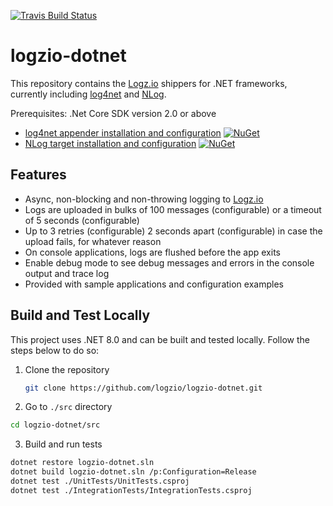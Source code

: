 [![Travis Build Status](https://travis-ci.org/logzio/logzio-dotnet.svg?branch=master)](https://travis-ci.org/logzio/logzio-dotnet)

# logzio-dotnet

This repository contains the [Logz.io](http://www.logz.io) shippers for .NET frameworks, currently including [log4net](https://logging.apache.org/log4net/) and [NLog](http://nlog-project.org/).

Prerequisites:
.Net Core SDK version 2.0 or above

- [log4net appender installation and configuration](docs/log4net.md)  [![NuGet](https://img.shields.io/nuget/v/Logzio.DotNet.Log4net.svg)](https://www.nuget.org/packages/Logzio.DotNet.Log4net)
- [NLog target installation and configuration](docs/nlog.md) [![NuGet](https://img.shields.io/nuget/v/Logzio.DotNet.NLog.svg)](https://www.nuget.org/packages/Logzio.DotNet.NLog)

## Features
- Async, non-blocking and non-throwing logging to [Logz.io](http://www.logz.io)
- Logs are uploaded in bulks of 100 messages (configurable) or a timeout of 5 seconds (configurable)
- Up to 3 retries (configurable) 2 seconds apart (configurable) in case the upload fails, for whatever reason
- On console applications, logs are flushed before the app exits
- Enable debug mode to see debug messages and errors in the console output and trace log
- Provided with sample applications and configuration examples

## Build and Test Locally

This project uses .NET 8.0 and can be built and tested locally. Follow the steps below to do so:

1. Clone the repository

   ```bash
   git clone https://github.com/logzio/logzio-dotnet.git
   ```

2. Go to `./src` directory

  ```bash
  cd logzio-dotnet/src
  ```

3. Build and run tests

  ```bash
  dotnet restore logzio-dotnet.sln
  dotnet build logzio-dotnet.sln /p:Configuration=Release
  dotnet test ./UnitTests/UnitTests.csproj
  dotnet test ./IntegrationTests/IntegrationTests.csproj
  ```